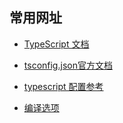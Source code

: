 ## 常用网址

* [TypeScript 文档](https://www.w3cschool.cn/typescript/typescript-tutorial.html)

* [tsconfig.json官方文档](http://www.typescriptlang.org/docs/handbook/tsconfig-json.html)

* [typescript 配置参考](http://www.cnblogs.com/Leo_wl/p/5751187.html)

* [编译选项](https://tslang.cn/docs/handbook/compiler-options.html)


